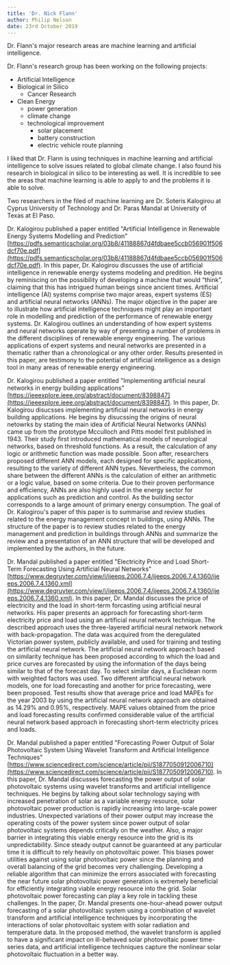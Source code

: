 ```yaml
---
title: 'Dr. Nick Flann'
author: Philip Nelson
date: 23rd October 2019
---
```


Dr. Flann's major research areas are machine learning and artificial intelligence.

Dr. Flann's research group has been working on the following projects:

* Artificial Intelligence
* Biological in Silico 
  * Cancer Research
* Clean Energy
  * power generation
  * climate change
  * technological improvement
    * solar placement
    * battery construction
    * electric vehicle route planning

I liked that Dr. Flann is using techniques in machine learning and artificial intelligence to solve issues related to global climate change. I also found his research in biological in silico to be interesting as well. It is incredible to see the areas that machine learning is able to apply to and the problems it is able to solve.

Two researchers in the filed of machine learning are Dr. Soteris Kalogirou at Cyprus University of Technology and Dr. Paras Mandal at University of Texas at El Paso.

Dr. Kalogirou published a paper entitled "Artificial Intelligence in Renewable Energy Systems Modelling and Prediction" [https://pdfs.semanticscholar.org/03b8/41188867d4fdbaee5ccb056901f506dcf70e.pdf](https://pdfs.semanticscholar.org/03b8/41188867d4fdbaee5ccb056901f506dcf70e.pdf). In this paper, Dr. Kalogirou discusses the use of artificial intelligence in renewable energy systems modeling and predition. He begins by reminiscing on the possibility of developing a machine that would “think”, claiming that this has intrigued human beings since ancient times. Artificial intelligence (AI) systems comprise two major areas, expert systems (ES) and artificial neural networks (ANNs). The major objective in the paper are to illustrate how artificial intelligence techniques might play an important role in modelling and prediction of the performance of renewable energy systems. Dr. Kalogirou outlines an understanding of how expert systems and neural networks operate by way of presenting a number of problems in the different disciplines of renewable energy engineering. The various applications of expert systems and neural networks are presented in a thematic rather than a chronological or any other order. Results presented in this paper, are testimony to the potential of artificial intelligence as a design tool in many areas of renewable energy engineering.

Dr. Kalogirou published a paper entitled "Implementing artificial neural networks in energy building applications" [https://ieeexplore.ieee.org/abstract/document/8398847](https://ieeexplore.ieee.org/abstract/document/8398847). In this paper, Dr. Kalogirou disucsses implementing artificial neural networks in energy building applications. He begins by disucssing the origins of neural netowrks by stating the main idea of Artificial Neural Networks (ANNs) came up from the prototype Mcculloch and Pitts model first published in 1943. Their study first introduced mathematical models of neurological networks, based on threshold functions. As a result, the calculation of any logic or arithmetic function was made possible. Soon after, researchers proposed different ANN models, each designed for specific applications, resulting to the variety of different ANN types. Nevertheless, the common share between the different ANNs is the calculation of either an arithmetic or a logic value, based on some criteria. Due to their proven performance and efficiency, ANNs are also highly used in the energy sector for applications such as prediction and control. As the building sector corresponds to a large amount of primary energy consumption. The goal of Dr. Kalogirou's paper of this paper is to summarise and review studies related to the energy management concept in buildings, using ANNs. The structure of the paper is to review studies related to the energy management and prediction in buildings through ANNs and summarize the review and a presentation of an ANN structure that will be developed and implemented by the authors, in the future.

Dr. Mandal published a paper entitled "Electricity Price and Load Short-Term Forecasting Using Artificial Neural Networks" [https://www.degruyter.com/view/j/ijeeps.2006.7.4/ijeeps.2006.7.4.1360/ijeeps.2006.7.4.1360.xml](https://www.degruyter.com/view/j/ijeeps.2006.7.4/ijeeps.2006.7.4.1360/ijeeps.2006.7.4.1360.xml). In this paper, Dr. Mandal discusses the price of electricity and the load in short-term forcasting using artificial neural networks. His paper presents an approach for forecasting short-term electricity price and load using an artificial neural network technique. The described approach uses the three-layered artificial neural network network with back-propagation. The data was acquired from the deregulated Victorian power system, publicly available, and used for training and testing the artificial neural network. The artificial neural network approach based on similarity technique has been proposed according to which the load and price curves are forecasted by using the information of the days being similar to that of the forecast day. To select similar days, a Euclidean norm with weighted factors was used. Two different artificial neural network models, one for load forecasting and another for price forecasting, were been proposed. Test results show that average price and load MAPEs for the year 2003 by using the artificial neural network approach are obtained as 14.29% and 0.95%, respectively. MAPE values obtained from the price and load forecasting results confirmed considerable value of the artificial neural network based approach in forecasting short-term electricity prices and loads.

Dr. Mandal published a paper entitled "Forecasting Power Output of Solar Photovoltaic System Using Wavelet Transform and Artificial Intelligence Techniques" [https://www.sciencedirect.com/science/article/pii/S1877050912006710](https://www.sciencedirect.com/science/article/pii/S1877050912006710). In this paper, Dr. Mandal discusses forecasting the power output of solar photovoltaic systems using wavelet transforms and artificial intelligence techniques. He begins by talking about solar technology saying with increased penetration of solar as a variable energy resource, solar photovoltaic power production is rapidly increasing into large-scale power industries. Unexpected variations of their power output may increase the operating costs of the power system since power output of solar photovoltaic systems depends critically on the weather. Also, a major barrier in integrating this viable energy resource into the grid is its unpredictability. Since steady output cannot be guaranteed at any particular time it is difficult to rely heavily on photovoltaic power. This biases power utilities against using solar photovoltaic power since the planning and overall balancing of the grid becomes very challenging. Developing a reliable algorithm that can minimize the errors associated with forecasting the near future solar photovoltaic power generation is extremely beneficial for efficiently integrating viable energy resource into the grid. Solar photovoltaic power forecasting can play a key role in tackling these challenges. In the paper, Dr. Mandal presents one-hour-ahead power output forecasting of a solar photovoltaic system using a combination of wavelet transform and artificial intelligence techniques by incorporating the interactions of solar photovoltaic system with solar radiation and temperature data. In the proposed method, the wavelet transform is applied to have a significant impact on ill-behaved solar photovoltaic power time-series data, and artificial intelligence techniques capture the nonlinear solar photovoltaic fluctuation in a better way.
